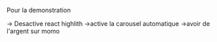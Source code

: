Pour la demonstration

-> Desactive react highlith
->active la carousel automatique
->avoir de l'argent sur momo